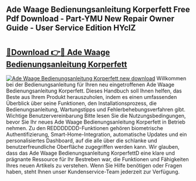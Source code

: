 ## Ade Waage Bedienungsanleitung Korperfett Free Pdf Download - Part-YMU New Repair Owner Guide - User Service Edition HYclZ

# <h2><a href="http://df5h4lo.blite.top/?on=Ade+Waage+Bedienungsanleitung+Korperfett">🔗Download 👉🔴 Ade Waage Bedienungsanleitung Korperfett</a></h2>

[![Ade Waage Bedienungsanleitung Korperfett new download](https://i.imgur.com/lujVjoI.png)](http://df5h4lo.blite.top/?on=Ade+Waage+Bedienungsanleitung+Korperfett)
Willkommen bei der Bedienungsanleitung für Ihren neu eingetroffenen Ade Waage Bedienungsanleitung Korperfett. Dieses Handbuch soll Ihnen helfen, das Beste aus Ihrem Produkt herauszuholen, indem es einen umfassenden Überblick über seine Funktionen, den Installationsprozess, die Bedienungsanleitung, Wartungstipps und Fehlerbehebungsverfahren gibt. Wichtige Benutzervereinbarung Bitte lesen Sie die Nutzungsbedingungen, bevor Sie Ihr neues Ade Waage Bedienungsanleitung Korperfett in Betrieb nehmen. Zu den REDDDDDDD-Funktionen gehören biometrische Authentifizierung, Smart-Home-Integration, automatische Updates und ein personalisiertes Dashboard, auf die alle über die schlanke und benutzerfreundliche Oberfläche zugegriffen werden kann. Wir glauben, dass das Ade Waage Bedienungsanleitung KorperfettD eine klare und prägnante Ressource für Ihr Bestreben war, die Funktionen und Fähigkeiten Ihres neuen Artikels zu verstehen. Wenn Sie Hilfe benötigen oder Fragen haben, steht Ihnen unser Kundenservice-Team jederzeit zur Verfügung.
